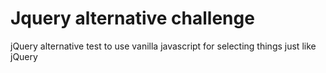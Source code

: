 # Jquery alternative challenge
jQuery alternative test to use vanilla javascript for selecting things just like jQuery